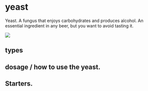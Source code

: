 # yeast

Yeast. A fungus that enjoys carbohydrates and produces alcohol. An essential ingredient in any beer, but you want to avoid tasting it.

<img src="http://placekitten.com/g/200/300"/>

## types

## dosage / how to use the yeast.

## Starters.
